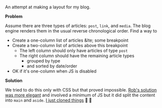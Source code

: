An attempt at making a layout for my blog.

**Problem**

Assume there are three types of articles: `post`, `link`, and `media`. The blog engine renders them in the usual reverse chronological order. Find a way to

* Create a one-column list of articles &lte; some breakpoint
* Create a two-column list of articles above this breakpoint
  - The left column should only have articles of type `post`
  - The right column should have the remaining article types
    + grouped by type
    + and sorted by date/order
* OK if it's one-column when JS is disabled

**Solution**

We tried to do this only with CSS but that proved impossible. [Rob's solution was more elegant](https://codepen.io/rglazebrook/pen/9aaeec83036cd27a50711f98f5ae9ac1) and involved a minimum of JS but it did split the content into `main` and `aside`. [I just cloned things](https://codepen.io/afreeorange/pen/bGRePdw) 🤣 🐑 
